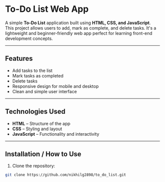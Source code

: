 # To-Do List Web App

A simple **To-Do List** application built using **HTML, CSS, and JavaScript**.  
This project allows users to add, mark as complete, and delete tasks. It's a lightweight and beginner-friendly web app perfect for learning front-end development concepts.

---

## Features

- Add tasks to the list
- Mark tasks as completed
- Delete tasks
- Responsive design for mobile and desktop
- Clean and simple user interface

---
## Technologies Used

- **HTML** – Structure of the app
- **CSS** – Styling and layout
- **JavaScript** – Functionality and interactivity

---

## Installation / How to Use

1. Clone the repository:

```bash
git clone https://github.com/nikhilg2898/to_do_list.git
